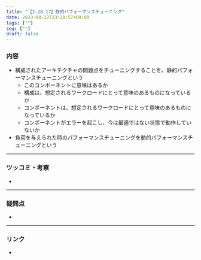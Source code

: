 ```yaml
---
title: "【2.28.17】静的パフォーマンスチューニング"
date: 2023-08-22T23:20:57+09:00
tags: [""]
seq: [""]
draft: false
---
```


### 内容
- 構成されたアーキテクチャの問題点をチューニングすることを、静的パフォーマンスチューニングという
  - このコンポーネントに意味はあるか
  - 構成は、想定されるワークロードにとって意味のあるものになっているか
  - コンポーネントは、想定されるワークロードにとって意味のあるものになっているか
  - コンポーネントがエラーを起こし、今は最適ではない状態で動作していないか
- 負荷を与えられた時のパフォーマンスチューニングを動的パフォーマンスチューニングという

---
### ツッコミ・考察
- 

---
### 疑問点
- 


---
### リンク
- 